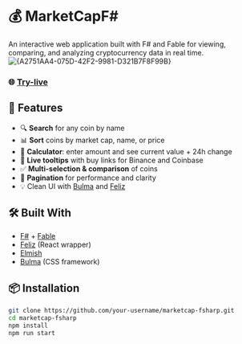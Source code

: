 # 💰 MarketCapF#

An interactive web application built with F# and Fable for viewing, comparing, and analyzing cryptocurrency data in real time.
![{A2751AA4-075D-42F2-9981-D321B7F8F99B}](https://github.com/user-attachments/assets/cf08b34a-f3c4-48b1-9011-e83510190eaa)

### 🌐 [**Try-live**](https://dmitriidrugov.github.io/MarketCapFSHARP/)

## 🚀 Features

- 🔍 **Search** for any coin by name
- 📊 **Sort** coins by market cap, name, or price
- 🧮 **Calculator**: enter amount and see current value + 24h change
- 🧠 **Live tooltips** with buy links for Binance and Coinbase
- ✅ **Multi-selection & comparison** of coins
- 📄 **Pagination** for performance and clarity
- 💡 Clean UI with [Bulma](https://bulma.io/) and [Feliz](https://zaid-ajaj.github.io/Feliz/)

## 🛠️ Built With

- [F#](https://fsharp.org/) + [Fable](https://fable.io/)
- [Feliz](https://zaid-ajaj.github.io/Feliz/) (React wrapper)
- [Elmish](https://elmish.github.io/)
- [Bulma](https://bulma.io/) (CSS framework)

## 📦 Installation

```bash
git clone https://github.com/your-username/marketcap-fsharp.git
cd marketcap-fsharp
npm install
npm run start
